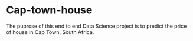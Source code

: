 # Cap-town-house

The puprose of this end to end Data Science project is to predict the price of house in Cap Town, South Africa.
